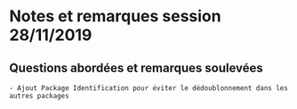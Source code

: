 # Notes et remarques session 28/11/2019

## Questions abordées et remarques soulevées

    - Ajout Package Identification pour éviter le dédoublonnement dans les autres packages